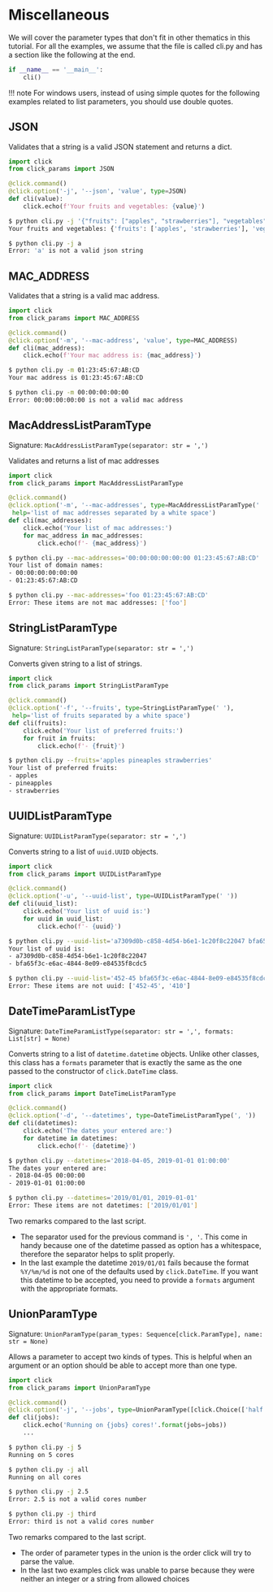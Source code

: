 # Miscellaneous

We will cover the parameter types that don't fit in other thematics in this tutorial.
For all the examples, we assume that the file is called cli.py and has a section like the following at the end.

````python
if __name__ == '__main__':
    cli()
````

!!! note
    For windows users, instead of using simple quotes for the following examples related to list parameters,
    you should use double quotes.


## JSON

Validates that a string is a valid JSON statement and returns a dict.

````python
import click
from click_params import JSON

@click.command()
@click.option('-j', '--json', 'value', type=JSON)
def cli(value):
    click.echo(f'Your fruits and vegetables: {value}')
````

````bash
$ python cli.py -j '{"fruits": ["apples", "strawberries"], "vegetables": ["tomatoes", "cucumbers"]}'
Your fruits and vegetables: {'fruits': ['apples', 'strawberries'], 'vegetables': ['tomatoes', 'cucumbers']}

$ python cli.py -j a
Error: 'a' is not a valid json string
````

## MAC_ADDRESS

Validates that a string is a valid mac address.

````python
import click
from click_params import MAC_ADDRESS

@click.command()
@click.option('-m', '--mac-address', 'value', type=MAC_ADDRESS)
def cli(mac_address):
    click.echo(f'Your mac address is: {mac_address}')
````

````bash
$ python cli.py -m 01:23:45:67:AB:CD
Your mac address is 01:23:45:67:AB:CD

$ python cli.py -m 00:00:00:00:00
Error: 00:00:00:00:00 is not a valid mac address
````

## MacAddressListParamType

Signature: `MacAddressListParamType(separator: str = ',')`

Validates and returns a list of mac addresses

````python
import click
from click_params import MacAddressListParamType

@click.command()
@click.option('-m', '--mac-addresses', type=MacAddressListParamType(' '),
 help='list of mac addresses separated by a white space')
def cli(mac_addresses):
    click.echo('Your list of mac addresses:')
    for mac_address in mac_addresses:
        click.echo(f'- {mac_address}')
````

````bash
$ python cli.py --mac-addresses='00:00:00:00:00:00 01:23:45:67:AB:CD'
Your list of domain names:
- 00:00:00:00:00:00
- 01:23:45:67:AB:CD

$ python cli.py --mac-addresses='foo 01:23:45:67:AB:CD'
Error: These items are not mac addresses: ['foo']
````

## StringListParamType

Signature: `StringListParamType(separator: str = ',')`

Converts given string to a list of strings.

````python
import click
from click_params import StringListParamType

@click.command()
@click.option('-f', '--fruits', type=StringListParamType(' '),
 help='list of fruits separated by a white space')
def cli(fruits):
    click.echo('Your list of preferred fruits:')
    for fruit in fruits:
        click.echo(f'- {fruit}')
````

````bash
$ python cli.py --fruits='apples pineaples strawberries'
Your list of preferred fruits:
- apples
- pineapples
- strawberries
````

## UUIDListParamType

Signature: `UUIDListParamType(separator: str = ',')`

Converts string to a list of `uuid.UUID` objects.

````python
import click
from click_params import UUIDListParamType

@click.command()
@click.option('-u', '--uuid-list', type=UUIDListParamType(' '))
def cli(uuid_list):
    click.echo('Your list of uuid is:')
    for uuid in uuid_list:
        click.echo(f'- {uuid}')
````

````bash
$ python cli.py --uuid-list='a7309d0b-c858-4d54-b6e1-1c20f8c22047 bfa65f3c-e6ac-4844-8e09-e84535f8cdc5'
Your list of uuid is:
- a7309d0b-c858-4d54-b6e1-1c20f8c22047
- bfa65f3c-e6ac-4844-8e09-e84535f8cdc5

$ python cli.py --uuid-list='452-45 bfa65f3c-e6ac-4844-8e09-e84535f8cdc5 410'
Error: These items are not uuid: ['452-45', '410']
````

## DateTimeParamListType

Signature: `DateTimeParamListType(separator: str = ',', formats: List[str] = None)`

Converts string to a list of `datetime.datetime` objects. Unlike other classes, this class has a `formats` parameter
that is exactly the same as the one passed to the constructor of `click.DateTime` class.

````python
import click
from click_params import DateTimeListParamType

@click.command()
@click.option('-d', '--datetimes', type=DateTimeListParamType(', '))
def cli(datetimes):
    click.echo('The dates your entered are:')
    for datetime in datetimes:
        click.echo(f'- {datetime}')
````

````bash
$ python cli.py --datetimes='2018-04-05, 2019-01-01 01:00:00'
The dates your entered are:
- 2018-04-05 00:00:00
- 2019-01-01 01:00:00

$ python cli.py --datetimes='2019/01/01, 2019-01-01'
Error: These items are not datetimes: ['2019/01/01']
````

Two remarks compared to the last script.

- The separator used for the previous command is `', '`. This come in handy because one of the datetime passed as option
has a whitespace, therefore the separator helps to split properly.
- In the last example the datetime `2019/01/01` fails because the format `%Y/%m/%d` is not one of the defaults used by
`click.DateTime`. If you want this datetime to be accepted, you need to provide a `formats` argument with the appropriate
formats.

## UnionParamType

Signature: `UnionParamType(param_types: Sequence[click.ParamType], name: str = None)`

Allows a parameter to accept two kinds of types. This is helpful when an argument or an option should be
able to accept more than one type.

````python
import click
from click_params import UnionParamType

@click.command()
@click.option('-j', '--jobs', type=UnionParamType([click.Choice(['half', 'all']), click.INT], name="cores number"))
def cli(jobs):
    click.echo('Running on {jobs} cores!'.format(jobs=jobs))
    ...
````

````bash
$ python cli.py -j 5
Running on 5 cores

$ python cli.py -j all
Running on all cores

$ python cli.py -j 2.5
Error: 2.5 is not a valid cores number

$ python cli.py -j third
Error: third is not a valid cores number
````

Two remarks compared to the last script.

- The order of parameter types in the union is the order click will try to parse the value.
- In the last two examples click was unable to parse because they were neither an integer or a string from allowed 
choices